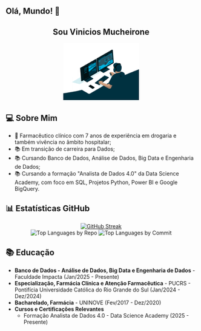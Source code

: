 ## Olá, Mundo! 👋
<h2 align="center">Sou Vinicios Mucheirone </h2>

<p align="center">
  <img src="/giphy.gif" alt="Descrição da imagem" width="200"/>
</p>

## 💻 Sobre Mim
- 💼 Farmacêutico clínico com 7 anos de experiência em drogaria e também vivência no âmbito hospitalar;
- 📚 Em transição de carreira para Dados;
- 📚 Cursando Banco de Dados, Análise de Dados, Big Data e Engenharia de Dados;
- 📚 Cursando a formação "Analista de Dados 4.0" da Data Science Academy, com foco em SQL, Projetos Python, Power BI e Google BigQuery.


## 📊 Estatísticas GitHub

<div align="center">
  <a href="https://github.com/viniciosmucheirone">
    <img width="45%" src="https://github-readme-streak-stats.herokuapp.com/?user=viniciosmucheirone&theme=radical" alt="GitHub Streak" />
  </a>
</div>

<div align="center">
  <img width="40%" src="https://github-profile-summary-cards.vercel.app/api/cards/repos-per-language?username=viniciosmucheirone&theme=radical&layout=compact&hide_border=true" alt="Top Languages by Repo" />
  <img width="40%" src="https://github-profile-summary-cards.vercel.app/api/cards/most-commit-language?username=viniciosmucheirone&theme=radical&layout=compact&hide_border=true" alt="Top Languages by Commit" />
</div>

## 📚 Educação

- **Banco de Dados - Análise de Dados, Big Data e Engenharia de Dados** - Faculdade Impacta (Jan/2025 - Presente)
- **Especialização, Farmácia Clínica e Atenção Farmacêutica** - PUCRS - Pontifícia Universidade Católica do Rio Grande do Sul (Jan/2024 - Dez/2024)
- **Bacharelado, Farmácia** - UNINOVE (Fev/2017 - Dez/2020)
- **Cursos e Certificações Relevantes**
  - Formação Analista de Dados 4.0 - Data Science Academy (2025 - Presente)
